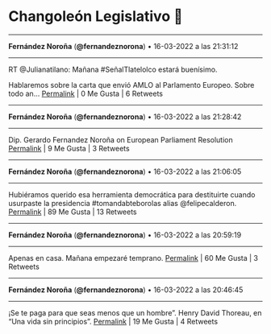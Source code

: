 # Changoleón Legislativo 🙈
*****
**Fernández Noroña** (**@fernandeznorona**) • 16-03-2022 a las 21:31:12
*****
RT @Julianatilano: Mañana #SeñalTlatelolco estará buenísimo.


Hablaremos sobre la carta que envió AMLO al Parlamento Europeo. Sobre todo an…
[Permalink](https://twitter.com/fernandeznorona/status/1504329483800752129) | 0 Me Gusta | 6 Retweets
*****
**Fernández Noroña** (**@fernandeznorona**) • 16-03-2022 a las 21:28:42
*****
Dip. Gerardo Fernandez Noroña on European Parliament Resolution
[Permalink](https://twitter.com/fernandeznorona/status/1504328854139199489) | 9 Me Gusta | 3 Retweets
*****
**Fernández Noroña** (**@fernandeznorona**) • 16-03-2022 a las 21:06:05
*****
Hubiéramos querido esa herramienta democrática para destituirte cuando usurpaste la presidencia #tomandabteborolas alias @felipecalderon.
[Permalink](https://twitter.com/fernandeznorona/status/1504323161361375232) | 89 Me Gusta | 13 Retweets
*****
**Fernández Noroña** (**@fernandeznorona**) • 16-03-2022 a las 20:59:19
*****
Apenas en casa. Mañana empezaré temprano.
[Permalink](https://twitter.com/fernandeznorona/status/1504321458952151046) | 60 Me Gusta | 3 Retweets
*****
**Fernández Noroña** (**@fernandeznorona**) • 16-03-2022 a las 20:46:45
*****
¡Se te paga para que seas menos que un hombre”. Henry David Thoreau, en “Una vida sin principios”.
[Permalink](https://twitter.com/fernandeznorona/status/1504318295570358275) | 19 Me Gusta | 4 Retweets